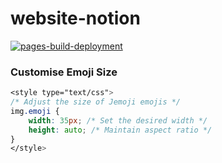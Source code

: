 # website-notion
[![pages-build-deployment](https://github.com/DivashenG/website-notion/actions/workflows/pages/pages-build-deployment/badge.svg)](https://github.com/DivashenG/website-notion/actions/workflows/pages/pages-build-deployment)

### Customise Emoji Size
```scss
<style type="text/css">
/* Adjust the size of Jemoji emojis */
img.emoji {
    width: 35px; /* Set the desired width */
    height: auto; /* Maintain aspect ratio */
}
</style>
```
